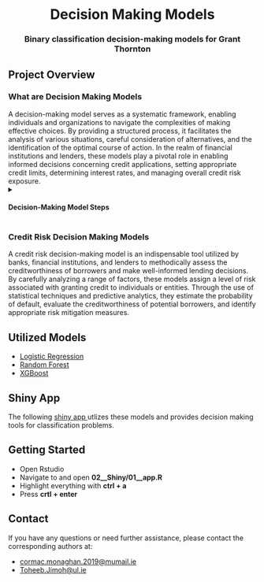 <h1 align = "center"> Decision Making Models </h1>
<h3 align = "center"> Binary classification decision-making models for Grant Thornton </h3>
<h2 align = "left"> Project Overview
<h3 align = "left"> What are Decision Making Models </h3>
  A decision-making model serves as a systematic framework, enabling individuals and organizations to navigate the complexities of making effective choices. By providing a structured process, it facilitates the analysis of various situations, careful 
  consideration of alternatives, and the identification of the optimal course of action. In the realm of financial institutions and lenders, these models play a pivotal role in enabling informed decisions concerning credit applications, setting appropriate 
  credit limits, determining interest rates, and managing overall credit risk exposure. 

<details>
    <summary>
        <h4> Decision-Making Model Steps </h4>
    </summary>
<ul>
  <li> <strong> Identify the decision: </strong> Clearly define the problem or the decision that needs to be made. This step involves understanding the context, the objectives, and the desired
    outcomes. </li>
  <li> <strong> Gather information: </strong> Collect relevant data, facts, and any other information necessary for evaluating the options and making an informed decision. This
    could involve research, analysis, and seeking input from experts or stakeholders. </li>
  <li> <strong> Generate alternatives: </strong> Brainstorm and generate a range of possible solutions or alternatives to address the decision at hand. Encourage creativity and explore
    different perspectives to ensure a comprehensive set of options. </li>
  <li> <strong> Evaluate alternatives: </strong> Assess and compare the pros and cons of each alternative against the defined objectives and criteria. This may involve considering feasibility, cost, risks, potential benefits, and ethical considerations. </li>
  <li> <strong> Make a choice: </strong> Based on the evaluation, select the best alternative or combination of alternatives that align with the objectives and offers the most favourable
    outcome. This step may involve prioritizing options, reaching a consensus, or making a judgment based on logical reasoning. </li>
  <li> <strong> Implement the decision: </strong> Develop an action plan to execute the chosen alternative. Identify the required resources, assign responsibilities, and establish a timeline
    for implementation. </li>
  <li> <strong> Review and learn: </strong> Monitor the implementation of the decision and evaluate its effectiveness. Could you assess whether the desired outcomes are being achieved and make any
    necessary adjustments or improvements? </li>
</ul>
</details>

<h3 align = "left"> Credit Risk Decision Making Models </h3>
A credit risk decision-making model is an indispensable tool utilized by banks, financial institutions, and lenders to methodically assess the creditworthiness of borrowers and make well-informed lending decisions. By carefully analyzing a range of factors, 
these models assign a level of risk associated with granting credit to individuals or entities. Through the use of statistical techniques and predictive analytics, they estimate the probability of default, evaluate the creditworthiness of potential borrowers, 
and identify appropriate risk mitigation measures.

<h2 align="left"> Utilized Models </h2>
<ul>
  <li> <a href = "https://github.com/C-Monaghan/DM_Models/blob/main/03__Documentation/02__Logistic_Regression.md"> Logistic Regression </a> </li>
  <li> <a href = "https://github.com/C-Monaghan/DM_Models/blob/main/03__Documentation/03__Random_Forest.md"> Random Forest </a> </li>
  <li> <a href = "https://github.com/C-Monaghan/DM_Models/blob/main/03__Documentation/04__XGBoost.md"> XGBoost </a> </li>
</ul>

<h2 align="left"> Shiny App </h2>
The following <a href = "https://github.com/C-Monaghan/DM_Models/blob/main/03__Documentation/05__Shiny_App.md"> shiny app </a> utlizes these models and provides decision making tools for classification problems.

<h2 align = "left"> Getting Started </h2>
<ul>
  <li> Open Rstudio </li>
  <li> Navigate to and open <strong> 02__Shiny/01__app.R </strong> </li>
  <li> Highlight everything with <strong> ctrl + a </strong> </li>
  <li> Press <strong> crtl + enter </strong> </li>
</ul>


<h2 align = "left"> Contact </h2>
<p> If you have any questions or need further assistance, please contact the corresponding authors at: </p>
<ul>
  <li> <a href = mailto:cormac.monaghan.2019@mumail.ie> cormac.monaghan.2019@mumail.ie </a> </li>
  <li> <a href = "mailto:Toheeb.Jimoh@ul.ie"> Toheeb.Jimoh@ul.ie </a> </li>
</ul>
